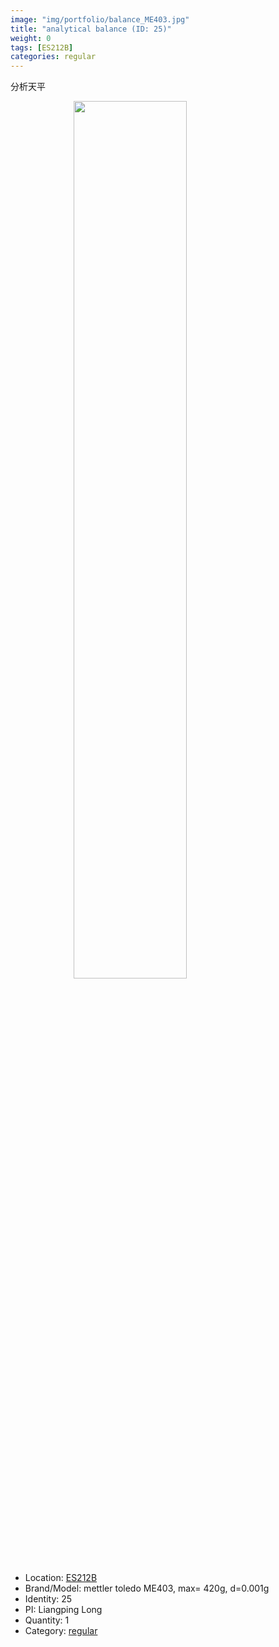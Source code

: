 ```yaml
---
image: "img/portfolio/balance_ME403.jpg"
title: "analytical balance (ID: 25)"
weight: 0
tags: [ES212B]
categories: regular
---
```


分析天平

<!--more-->

<img src="../../img/portfolio/balance_ME403.jpg" width="60%" style="display: block; margin: auto;">

- Location: [ES212B](../../tags/es212b)
- Brand/Model: mettler toledo ME403, max= 420g, d=0.001g
- Identity: 25
- PI: Liangping Long
- Quantity: 1
- Category: [regular](../../categories/regular)






